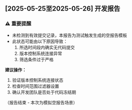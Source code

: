 ## [2025-05-25至2025-05-26] 开发报告

### ⚠️ 重要提醒
- 未检测到有效提交记录，本报告为测试触发生成的空报告模板
- 此状态可能由以下原因导致：
  1. 所选时间段内确实无代码提交
  2. 版本控制系统连接异常
  3. 筛选条件过于严格

**建议操作：**
1. 验证版本控制系统连接状态
2. 检查时间范围过滤器设置
3. 确认开发团队是否处于代码冻结期

（报告结束 - 本次为模拟空报告场景）
